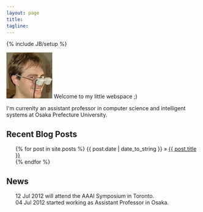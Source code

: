 ```yaml
---
layout: page
title: 
tagline: 
---
```

{% include JB/setup %}

![me](/imgs/kai.png)
Welcome to my little webspace ;)

I'm currenlty an assistant professor in computer science and intelligent systems
at Osaka Prefecture University.

## Recent Blog Posts 
<ul class="posts">
  {% for post in site.posts %}
    <span>{{ post.date | date_to_string }}</span>   &raquo; <a href="{{ BASE_PATH }}{{ post.url }}">{{ post.title }}</a> <br />
  {% endfor %}
</ul>

## News
<ul class="news">
 <span>12 Jul 2012</span> will attend the AAAI Symposium in Toronto. <br/>
 <span>04 Jul 2012</span> started working as Assistant Professor in Osaka.<br/>

 </ul>



